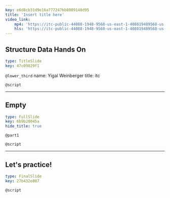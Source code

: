 ```yaml
---
key: e6d8cb31d9e16a777247bb8009140d95
title: 'Insert title here'
video_link:
    mp4: 'https://itc-public-44088-1948-9568-us-east-1-408819489568-us-east-1.s3.amazonaws.com/input/stracture_hands_on.mp4'
    hls: 'https://itc-public-44088-1948-9568-us-east-1-408819489568-us-east-1.s3.amazonaws.com/output/hls/stracturehandson.m3u8'
---
```


## Structure Data Hands On

```yaml
type: TitleSlide
key: 47c09829f1
```

`@lower_third`
name: Yigal Weinberger
title: itc

`@script`


---

## Empty

```yaml
type: FullSlide
key: 6b9b20045a
hide_title: true
```

`@part1`


`@script`


---

## Let's practice!

```yaml
type: FinalSlide
key: 27b432e887
```

`@script`

